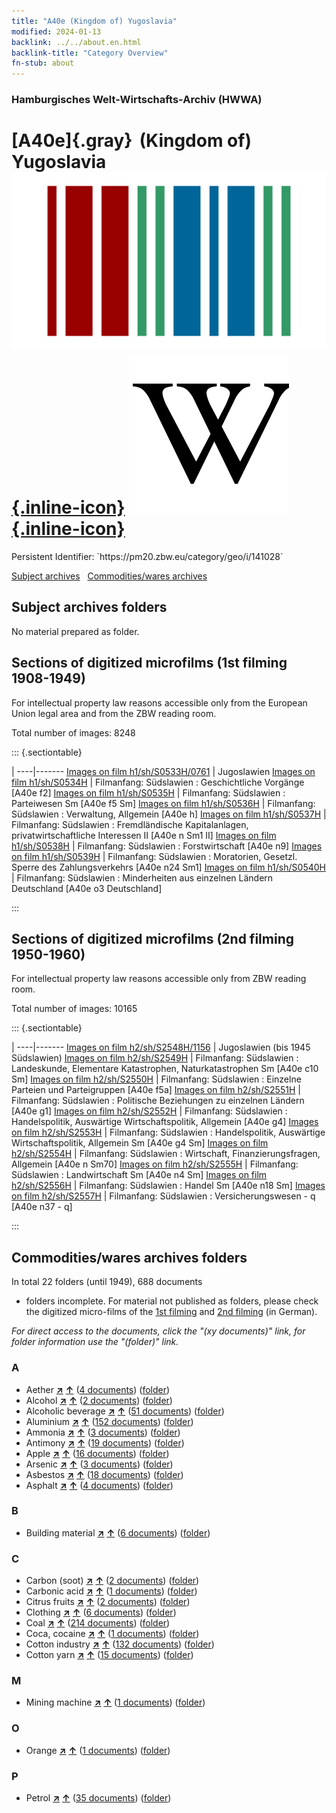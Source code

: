 ```yaml
---
title: "A40e (Kingdom of) Yugoslavia"
modified: 2024-01-13
backlink: ../../about.en.html
backlink-title: "Category Overview"
fn-stub: about
---
```


### Hamburgisches Welt-Wirtschafts-Archiv (HWWA)

# [A40e]{.gray}&#8201; (Kingdom of) Yugoslavia &#160; [![Wikidata](/images/Wikidata-logo.svg "Wikidata"){.inline-icon}](http://www.wikidata.org/entity/Q191077) [![Wikipedia](/images/Wikipedia-W.svg "Wikipedia"){.inline-icon}](https://en.wikipedia.org/wiki/Kingdom_of_Yugoslavia)

<div class="hint">Persistent Identifier: `https://pm20.zbw.eu/category/geo/i/141028`</div>





[Subject archives](#subject-archives-folders) &#160; [Commodities/wares archives](#commoditieswares-archives-folders)




## Subject archives folders








No material prepared as folder.



<a id="filmsections" />

## Sections of digitized microfilms (1st filming 1908-1949)

<p>For intellectual property law reasons accessible only from the European Union legal area and from the ZBW reading room.</p>



<p>Total number of images: 8248</p>




::: {.sectiontable}

 | 
----|-------
<a class="btn" href="https://pm20.zbw.eu/film/h1/sh/S0533H/0761" rel="nofollow">Images on film h1/sh/S0533H/0761</a> | Jugoslawien
<a class="btn" href="https://pm20.zbw.eu/film/h1/sh/S0534H" rel="nofollow">Images on film h1/sh/S0534H</a> | Filmanfang: Südslawien : Geschichtliche Vorgänge [A40e f2]
<a class="btn" href="https://pm20.zbw.eu/film/h1/sh/S0535H" rel="nofollow">Images on film h1/sh/S0535H</a> | Filmanfang: Südslawien : Parteiwesen Sm [A40e f5 Sm]
<a class="btn" href="https://pm20.zbw.eu/film/h1/sh/S0536H" rel="nofollow">Images on film h1/sh/S0536H</a> | Filmanfang: Südslawien : Verwaltung, Allgemein [A40e h]
<a class="btn" href="https://pm20.zbw.eu/film/h1/sh/S0537H" rel="nofollow">Images on film h1/sh/S0537H</a> | Filmanfang: Südslawien : Fremdländische Kapitalanlagen, privatwirtschaftliche Interessen II [A40e n Sm1 II]
<a class="btn" href="https://pm20.zbw.eu/film/h1/sh/S0538H" rel="nofollow">Images on film h1/sh/S0538H</a> | Filmanfang: Südslawien : Forstwirtschaft [A40e n9]
<a class="btn" href="https://pm20.zbw.eu/film/h1/sh/S0539H" rel="nofollow">Images on film h1/sh/S0539H</a> | Filmanfang: Südslawien : Moratorien, Gesetzl. Sperre des Zahlungsverkehrs [A40e n24 Sm1]
<a class="btn" href="https://pm20.zbw.eu/film/h1/sh/S0540H" rel="nofollow">Images on film h1/sh/S0540H</a> | Filmanfang: Südslawien : Minderheiten aus einzelnen Ländern Deutschland [A40e o3 Deutschland]


:::




## Sections of digitized microfilms (2nd filming 1950-1960)

<p>For intellectual property law reasons accessible only from ZBW reading room.</p>



<p>Total number of images: 10165</p>




::: {.sectiontable}

 | 
----|-------
<a class="btn" href="https://pm20.zbw.eu/film/h2/sh/S2548H/1156" rel="nofollow">Images on film h2/sh/S2548H/1156</a> | Jugoslawien (bis 1945 Südslawien)
<a class="btn" href="https://pm20.zbw.eu/film/h2/sh/S2549H" rel="nofollow">Images on film h2/sh/S2549H</a> | Filmanfang: Südslawien : Landeskunde, Elementare Katastrophen, Naturkatastrophen Sm [A40e c10 Sm]
<a class="btn" href="https://pm20.zbw.eu/film/h2/sh/S2550H" rel="nofollow">Images on film h2/sh/S2550H</a> | Filmanfang: Südslawien : Einzelne Parteien und Parteigruppen [A40e f5a]
<a class="btn" href="https://pm20.zbw.eu/film/h2/sh/S2551H" rel="nofollow">Images on film h2/sh/S2551H</a> | Filmanfang: Südslawien : Politische Beziehungen zu einzelnen Ländern [A40e g1]
<a class="btn" href="https://pm20.zbw.eu/film/h2/sh/S2552H" rel="nofollow">Images on film h2/sh/S2552H</a> | Filmanfang: Südslawien : Handelspolitik, Auswärtige Wirtschaftspolitik, Allgemein [A40e g4]
<a class="btn" href="https://pm20.zbw.eu/film/h2/sh/S2553H" rel="nofollow">Images on film h2/sh/S2553H</a> | Filmanfang: Südslawien : Handelspolitik, Auswärtige Wirtschaftspolitik, Allgemein Sm [A40e g4 Sm]
<a class="btn" href="https://pm20.zbw.eu/film/h2/sh/S2554H" rel="nofollow">Images on film h2/sh/S2554H</a> | Filmanfang: Südslawien : Wirtschaft, Finanzierungsfragen, Allgemein [A40e n Sm70]
<a class="btn" href="https://pm20.zbw.eu/film/h2/sh/S2555H" rel="nofollow">Images on film h2/sh/S2555H</a> | Filmanfang: Südslawien : Landwirtschaft Sm [A40e n4 Sm]
<a class="btn" href="https://pm20.zbw.eu/film/h2/sh/S2556H" rel="nofollow">Images on film h2/sh/S2556H</a> | Filmanfang: Südslawien : Handel Sm [A40e n18 Sm]
<a class="btn" href="https://pm20.zbw.eu/film/h2/sh/S2557H" rel="nofollow">Images on film h2/sh/S2557H</a> | Filmanfang: Südslawien : Versicherungswesen - q [A40e n37 - q]


:::














## Commodities/wares archives folders











In total 22 folders (until 1949), 688 documents
- folders incomplete.  For material not published as folders, please check the
digitized micro-films of the [1st filming](/film/h1_wa.de.html) and [2nd
filming](/film/h2_wa.de.html) (in German).

_For direct access to the documents, click the "(xy documents)" link, for folder information use the "(folder)" link._



### A

- Aether [**&nearr;**](../../../ware/i/141945/about.en.html "Aether (xXX all over the world)") [**&uarr;**](../../../ware/about.en.html#PID13-Ko01 "Ware category system") (<a href="https://pm20.zbw.eu/iiifview/folder/wa/141945,141028" title="about: Aether : (Kingdom of) Yugoslavia" target="_blank">4 documents</a>) ([folder](../../../../folder/wa/1419xx/141945/1410xx/141028/about.en.html))
- Alcohol [**&nearr;**](../../../ware/i/163481/about.en.html "Alcohol (xXX all over the world)") [**&uarr;**](../../../ware/about.en.html#PID13-Ko02 "Ware category system") (<a href="https://pm20.zbw.eu/iiifview/folder/wa/163481,141028" title="about: Alcohol : (Kingdom of) Yugoslavia" target="_blank">2 documents</a>) ([folder](../../../../folder/wa/1634xx/163481/1410xx/141028/about.en.html))
- Alcoholic beverage [**&nearr;**](../../../ware/i/141966/about.en.html "Alcoholic beverage (xXX all over the world)") [**&uarr;**](../../../ware/about.en.html#PID20.02-Sp "Ware category system") (<a href="https://pm20.zbw.eu/iiifview/folder/wa/141966,141028" title="about: Alcoholic beverage : (Kingdom of) Yugoslavia" target="_blank">51 documents</a>) ([folder](../../../../folder/wa/1419xx/141966/1410xx/141028/about.en.html))
- Aluminium [**&nearr;**](../../../ware/i/141969/about.en.html "Aluminium (xXX all over the world)") [**&uarr;**](../../../ware/about.en.html#PID07.01-Lm01 "Ware category system") (<a href="https://pm20.zbw.eu/iiifview/folder/wa/141969,141028" title="about: Aluminium : (Kingdom of) Yugoslavia" target="_blank">152 documents</a>) ([folder](../../../../folder/wa/1419xx/141969/1410xx/141028/about.en.html))
- Ammonia [**&nearr;**](../../../ware/i/165930/about.en.html "Ammonia (xXX all over the world)") [**&uarr;**](../../../ware/about.en.html#PID13-Du01 "Ware category system") (<a href="https://pm20.zbw.eu/iiifview/folder/wa/165930,141028" title="about: Ammonia : (Kingdom of) Yugoslavia" target="_blank">3 documents</a>) ([folder](../../../../folder/wa/1659xx/165930/1410xx/141028/about.en.html))
- Antimony [**&nearr;**](../../../ware/i/141977/about.en.html "Antimony (xXX all over the world)") [**&uarr;**](../../../ware/about.en.html#PID07.01-Hm01 "Ware category system") (<a href="https://pm20.zbw.eu/iiifview/folder/wa/141977,141028" title="about: Antimony : (Kingdom of) Yugoslavia" target="_blank">19 documents</a>) ([folder](../../../../folder/wa/1419xx/141977/1410xx/141028/about.en.html))
- Apple [**&nearr;**](../../../ware/i/141980/about.en.html "Apple (xXX all over the world)") [**&uarr;**](../../../ware/about.en.html#PLW04-Ob01 "Ware category system") (<a href="https://pm20.zbw.eu/iiifview/folder/wa/141980,141028" title="about: Apple : (Kingdom of) Yugoslavia" target="_blank">16 documents</a>) ([folder](../../../../folder/wa/1419xx/141980/1410xx/141028/about.en.html))
- Arsenic [**&nearr;**](../../../ware/i/142006/about.en.html "Arsenic (xXX all over the world)") [**&uarr;**](../../../ware/about.en.html#PID07.01-Hm02 "Ware category system") (<a href="https://pm20.zbw.eu/iiifview/folder/wa/142006,141028" title="about: Arsenic : (Kingdom of) Yugoslavia" target="_blank">3 documents</a>) ([folder](../../../../folder/wa/1420xx/142006/1410xx/141028/about.en.html))
- Asbestos [**&nearr;**](../../../ware/i/142014/about.en.html "Asbestos (xXX all over the world)") [**&uarr;**](../../../ware/about.en.html#PID23-As "Ware category system") (<a href="https://pm20.zbw.eu/iiifview/folder/wa/142014,141028" title="about: Asbestos : (Kingdom of) Yugoslavia" target="_blank">18 documents</a>) ([folder](../../../../folder/wa/1420xx/142014/1410xx/141028/about.en.html))
- Asphalt [**&nearr;**](../../../ware/i/142016/about.en.html "Asphalt (xXX all over the world)") [**&uarr;**](../../../ware/about.en.html#PID22-Bd01 "Ware category system") (<a href="https://pm20.zbw.eu/iiifview/folder/wa/142016,141028" title="about: Asphalt : (Kingdom of) Yugoslavia" target="_blank">4 documents</a>) ([folder](../../../../folder/wa/1420xx/142016/1410xx/141028/about.en.html))

### B

- Building material [**&nearr;**](../../../ware/i/142086/about.en.html "Building material (xXX all over the world)") [**&uarr;**](../../../ware/about.en.html#PID22-Bs "Ware category system") (<a href="https://pm20.zbw.eu/iiifview/folder/wa/142086,141028" title="about: Building material : (Kingdom of) Yugoslavia" target="_blank">6 documents</a>) ([folder](../../../../folder/wa/1420xx/142086/1410xx/141028/about.en.html))

### C

- Carbon (soot) [**&nearr;**](../../../ware/i/143123/about.en.html "Carbon (soot) (xXX all over the world)") [**&uarr;**](../../../ware/about.en.html#PRB02.01-Ru "Ware category system") (<a href="https://pm20.zbw.eu/iiifview/folder/wa/143123,141028" title="about: Carbon (soot) : (Kingdom of) Yugoslavia" target="_blank">2 documents</a>) ([folder](../../../../folder/wa/1431xx/143123/1410xx/141028/about.en.html))
- Carbonic acid [**&nearr;**](../../../ware/i/143122/about.en.html "Carbonic acid (xXX all over the world)") [**&uarr;**](../../../ware/about.en.html#PID13-Sc06 "Ware category system") (<a href="https://pm20.zbw.eu/iiifview/folder/wa/143122,141028" title="about: Carbonic acid : (Kingdom of) Yugoslavia" target="_blank">1 documents</a>) ([folder](../../../../folder/wa/1431xx/143122/1410xx/141028/about.en.html))
- Citrus fruits [**&nearr;**](../../../ware/i/141948/about.en.html "Citrus fruits (xXX all over the world)") [**&uarr;**](../../../ware/about.en.html#PLW04-Zs "Ware category system") (<a href="https://pm20.zbw.eu/iiifview/folder/wa/141948,141028" title="about: Citrus fruits : (Kingdom of) Yugoslavia" target="_blank">2 documents</a>) ([folder](../../../../folder/wa/1419xx/141948/1410xx/141028/about.en.html))
- Clothing [**&nearr;**](../../../ware/i/142106/about.en.html "Clothing (xXX all over the world)") [**&uarr;**](../../../ware/about.en.html#PID19-Bk "Ware category system") (<a href="https://pm20.zbw.eu/iiifview/folder/wa/142106,141028" title="about: Clothing : (Kingdom of) Yugoslavia" target="_blank">6 documents</a>) ([folder](../../../../folder/wa/1421xx/142106/1410xx/141028/about.en.html))
- Coal [**&nearr;**](../../../ware/i/143120/about.en.html "Coal (xXX all over the world)") [**&uarr;**](../../../ware/about.en.html#PRB02.01 "Ware category system") (<a href="https://pm20.zbw.eu/iiifview/folder/wa/143120,141028" title="about: Coal : (Kingdom of) Yugoslavia" target="_blank">214 documents</a>) ([folder](../../../../folder/wa/1431xx/143120/1410xx/141028/about.en.html))
- Coca, cocaine [**&nearr;**](../../../ware/i/143124/about.en.html "Coca, cocaine (xXX all over the world)") [**&uarr;**](../../../ware/about.en.html#PID04-Dr05 "Ware category system") (<a href="https://pm20.zbw.eu/iiifview/folder/wa/143124,141028" title="about: Coca, cocaine : (Kingdom of) Yugoslavia" target="_blank">1 documents</a>) ([folder](../../../../folder/wa/1431xx/143124/1410xx/141028/about.en.html))
- Cotton industry [**&nearr;**](../../../ware/i/142091/about.en.html "Cotton industry (xXX all over the world)") [**&uarr;**](../../../ware/about.en.html#PID19-Bw01 "Ware category system") (<a href="https://pm20.zbw.eu/iiifview/folder/wa/142091,141028" title="about: Cotton industry : (Kingdom of) Yugoslavia" target="_blank">132 documents</a>) ([folder](../../../../folder/wa/1420xx/142091/1410xx/141028/about.en.html))
- Cotton yarn [**&nearr;**](../../../ware/i/196460/about.en.html "Cotton yarn (xXX all over the world)") [**&uarr;**](../../../ware/about.en.html#PID19-Nf02 "Ware category system") (<a href="https://pm20.zbw.eu/iiifview/folder/wa/196460,141028" title="about: Cotton yarn : (Kingdom of) Yugoslavia" target="_blank">15 documents</a>) ([folder](../../../../folder/wa/1964xx/196460/1410xx/141028/about.en.html))

### M

- Mining machine [**&nearr;**](../../../ware/i/142112/about.en.html "Mining machine (xXX all over the world)") [**&uarr;**](../../../ware/about.en.html#PID08-Bg "Ware category system") (<a href="https://pm20.zbw.eu/iiifview/folder/wa/142112,141028" title="about: Mining machine : (Kingdom of) Yugoslavia" target="_blank">1 documents</a>) ([folder](../../../../folder/wa/1421xx/142112/1410xx/141028/about.en.html))

### O

- Orange [**&nearr;**](../../../ware/i/141981/about.en.html "Orange (xXX all over the world)") [**&uarr;**](../../../ware/about.en.html#PLW04-Zs01 "Ware category system") (<a href="https://pm20.zbw.eu/iiifview/folder/wa/141981,141028" title="about: Orange : (Kingdom of) Yugoslavia" target="_blank">1 documents</a>) ([folder](../../../../folder/wa/1419xx/141981/1410xx/141028/about.en.html))

### P

- Petrol [**&nearr;**](../../../ware/i/142108/about.en.html "Petrol (xXX all over the world)") [**&uarr;**](../../../ware/about.en.html#PID13.02-Ks02 "Ware category system") (<a href="https://pm20.zbw.eu/iiifview/folder/wa/142108,141028" title="about: Petrol : (Kingdom of) Yugoslavia" target="_blank">35 documents</a>) ([folder](../../../../folder/wa/1421xx/142108/1410xx/141028/about.en.html))




